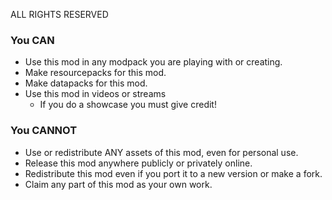 ALL RIGHTS RESERVED

### You CAN
* Use this mod in any modpack you are playing with or creating.
* Make resourcepacks for this mod.
* Make datapacks for this mod.
* Use this mod in videos or streams
  * If you do a showcase you must give credit!


### You CANNOT
* Use or redistribute ANY assets of this mod, even for personal use.
* Release this mod anywhere publicly or privately online.
* Redistribute this mod even if you port it to a new version or make a fork.
* Claim any part of this mod as your own work.
